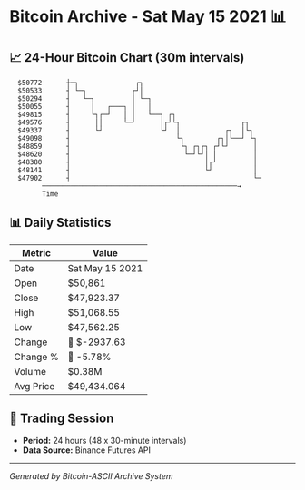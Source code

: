 # Bitcoin Archive - Sat May 15 2021 📊

## 📈 24-Hour Bitcoin Chart (30m intervals)

```
  $50772      ┼─┐              ┌┐                              
  $50533      ┤ └─┐           ┌┘│                              
  $50294      ┤   └─┐         │ └─┐                            
  $50055      ┤     │   ┌───┐ │   │                            
  $49815      ┤     └┐┌─┘   │ │   └──┐ ┌┐                      
  $49576      ┤      ││     └─┘      │┌┘└┐               ┌┐    
  $49337      ┤      └┘              └┘  │           ┌┐  │└┐   
  $49098      ┤                          └┐        ┌┐│└──┘ └┐  
  $48859      ┤                           └┐ ┌┐┌┐ ┌┘└┘      │  
  $48620      ┤                            └─┘└┘│ │         │  
  $48380      ┤                                 │┌┘         │  
  $48141      ┤                                 └┘          │  
  $47902      ┤                                             └─ 
        ────────────────────────────────────────────────→
        Time
```

## 📊 Daily Statistics

| Metric | Value |
|--------|-------|
| Date | Sat May 15 2021 |
| Open | $50,861 |
| Close | $47,923.37 |
| High | $51,068.55 |
| Low | $47,562.25 |
| Change | 🔴 $-2937.63 |
| Change % | 🔴 -5.78% |
| Volume | $0.38M |
| Avg Price | $49,434.064 |

## 📅 Trading Session

- **Period:** 24 hours (48 x 30-minute intervals)
- **Data Source:** Binance Futures API

---
*Generated by Bitcoin-ASCII Archive System*
